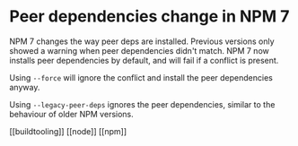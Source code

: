 # Peer dependencies change in NPM 7

NPM 7 changes the way peer deps are installed. Previous versions only showed a warning when peer dependencies didn't match. NPM 7 now installs peer dependencies by default, and will fail if a conflict is present.

Using `--force` will ignore the conflict and install the peer dependencies anyway.

Using `--legacy-peer-deps` ignores the peer dependencies, similar to the behaviour of older NPM versions.

[[buildtooling]]
[[node]]
[[npm]]